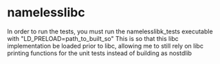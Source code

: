 # namelesslibc
In order to run the tests, you must run the namelesslibk_tests executable with "LD_PRELOAD=path_to_built_so"
This is so that this libc implementation be loaded prior to libc, allowing me to still rely on libc
printing functions for the unit tests instead of building as nostdlib
